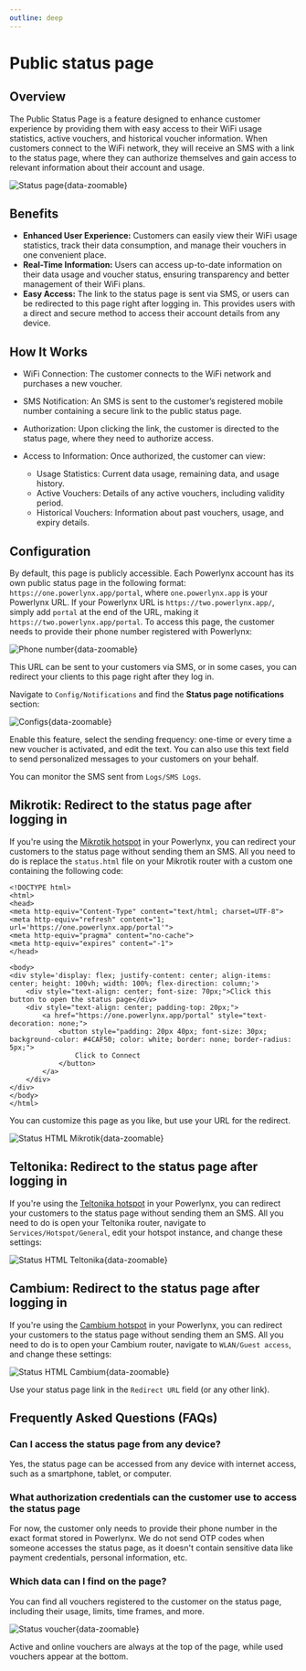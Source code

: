 ```yaml
---
outline: deep
---
```


# Public status page

## Overview
The Public Status Page is a feature designed to enhance customer experience by providing them with easy access to their WiFi usage statistics, active vouchers, and historical voucher information. When customers connect to the WiFi network, they will receive an SMS with a link to the status page, where they can authorize themselves and gain access to relevant information about their account and usage.

![Status page](images/stat_page.gif#mediumsize){data-zoomable}

## Benefits
 - **Enhanced User Experience:** Customers can easily view their WiFi usage statistics, track their data consumption, and manage their vouchers in one convenient place.
- **Real-Time Information:** Users can access up-to-date information on their data usage and voucher status, ensuring transparency and better management of their WiFi plans.
- **Easy Access:** The link to the status page is sent via SMS, or users can be redirected to this page right after logging in. This provides users with a direct and secure method to access their account details from any device.

## How It Works
- WiFi Connection: The customer connects to the WiFi network and purchases a new voucher.

- SMS Notification: An SMS is sent to the customer’s registered mobile number containing a secure link to the public status page.

- Authorization: Upon clicking the link, the customer is directed to the status page, where they need to authorize access.

- Access to Information: Once authorized, the customer can view:
    - Usage Statistics: Current data usage, remaining data, and usage history.
    - Active Vouchers: Details of any active vouchers, including validity period.
    - Historical Vouchers: Information about past vouchers, usage, and expiry details.

## Configuration

By default, this page is publicly accessible. Each Powerlynx account has its own public status page in the following format: `https://one.powerlynx.app/portal`, where `one.powerlynx.app` is your Powerlynx URL. If your Powerlynx URL is `https://two.powerlynx.app/`, simply add `portal` at the end of the URL, making it `https://two.powerlynx.app/portal`. To access this page, the customer needs to provide their phone number registered with Powerlynx:

![Phone number](images/status_page_number.png){data-zoomable}

This URL can be sent to your customers via SMS, or in some cases, you can redirect your clients to this page right after they log in.

Navigate to `Config/Notifications` and find the **Status page notifications** section:

![Configs](images/status_page_configs.png){data-zoomable}

Enable this feature, select the sending frequency: one-time or every time a new voucher is activated, and edit the text. You can also use this text field to send personalized messages to your customers on your behalf.

You can monitor the SMS sent from `Logs/SMS Logs`.

## Mikrotik: Redirect to the status page after logging in

If you're using the [Mikrotik hotspot](https://docs.powerlynx.app/networking/mikrotik.html) in your Powerlynx, you can redirect your customers to the status page without sending them an SMS. All you need to do is replace the `status.html` file on your Mikrotik router with a custom one containing the following code:

```
<!DOCTYPE html>
<html>
<head>
<meta http-equiv="Content-Type" content="text/html; charset=UTF-8">
<meta http-equiv="refresh" content="1; url='https://one.powerlynx.app/portal'">
<meta http-equiv="pragma" content="no-cache">
<meta http-equiv="expires" content="-1">
</head>

<body>
<div style='display: flex; justify-content: center; align-items: center; height: 100vh; width: 100%; flex-direction: column;'>
    <div style="text-align: center; font-size: 70px;">Click this button to open the status page</div>
    <div style="text-align: center; padding-top: 20px;">
        <a href="https://one.powerlynx.app/portal" style="text-decoration: none;">
            <button style="padding: 20px 40px; font-size: 30px; background-color: #4CAF50; color: white; border: none; border-radius: 5px;">
                Click to Connect
            </button>
        </a>
    </div>
</div>
</body>
</html>
```

You can customize this page as you like, but use your URL for the redirect.

![Status HTML Mikrotik](images/mikrotik_status_html.png){data-zoomable}

## Teltonika: Redirect to the status page after logging in

If you're using the [Teltonika hotspot](https://docs.powerlynx.app/networking/teltonika.html) in your Powerlynx, you can redirect your customers to the status page without sending them an SMS. All you need to do is open your Teltonika router, navigate to `Services/Hotspot/General`, edit your hotspot instance, and change these settings:

![Status HTML Teltonika](images/teltonika_status_page.png){data-zoomable}

## Cambium: Redirect to the status page after logging in

If you're using the [Cambium hotspot](https://docs.powerlynx.app/networking/cambium.html) in your Powerlynx, you can redirect your customers to the status page without sending them an SMS. All you need to do is to open your Cambium router, navigate to `WLAN/Guest access`, and change these settings:

![Status HTML Cambium](images/status_page_cambium.png){data-zoomable}

Use your status page link in the `Redirect URL` field (or any other link).

## Frequently Asked Questions (FAQs)

### Can I access the status page from any device?
Yes, the status page can be accessed from any device with internet access, such as a smartphone, tablet, or computer.

### What authorization credentials can the customer use to access the status page

For now, the customer only needs to provide their phone number in the exact format stored in Powerlynx. We do not send OTP codes when someone accesses the status page, as it doesn't contain sensitive data like payment credentials, personal information, etc.

### Which data can I find on the page?

You can find all vouchers registered to the customer on the status page, including their usage, limits, time frames, and more.

![Status voucher](images/st_page_voucher.png#mediumsize){data-zoomable}

Active and online vouchers are always at the top of the page, while used vouchers appear at the bottom.
